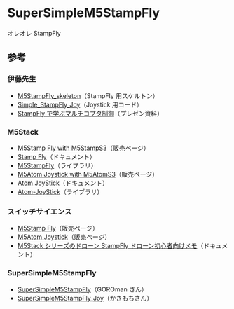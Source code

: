 # SuperSimpleM5StampFly

オレオレ StampFly

## 参考

### 伊藤先生

- [M5StampFly_skeleton](https://github.com/M5Fly-kanazawa/M5StampFly_skeleton)（StampFly 用スケルトン）
- [Simple_StampFly_Joy](https://github.com/M5Fly-kanazawa/Simple_StampFly_Joy)（Joystick 用コード）
- [StampFly で学ぶマルチコプタ制御](https://www.docswell.com/s/Kouhei_Ito/K38V1P-2024-02-10-094123)（プレゼン資料）

### M5Stack

- [M5Stamp Fly with M5StampS3](https://shop.m5stack.com/products/m5stamp-fly-with-m5stamps3)（販売ページ）
- [Stamp Fly](https://docs.m5stack.com/en/app/Stamp%20Fly)（ドキュメント）
- [M5StampFly](https://github.com/m5stack/M5StampFly)（ライブラリ）
- [M5Atom Joystick with M5AtomS3](https://shop.m5stack.com/products/atom-joystick-with-m5atoms3)（販売ページ）
- [Atom JoyStick](https://docs.m5stack.com/en/app/Atom%20JoyStick)（ドキュメント）
- [Atom-JoyStick](https://github.com/m5stack/Atom-JoyStick)（ライブラリ）

### スイッチサイエンス

- [M5Stamp Fly](https://ssci.to/9818)（販売ページ）
- [M5Atom Joystick](https://ssci.to/9819)（販売ページ）
- [M5Stack シリーズのドローン StampFly ドローン初心者向けメモ](https://www.switch-science.com/blogs/magazine/stampfly-tips)（ドキュメント）

### SuperSimpleM5StampFly

- [SuperSimpleM5StampFly](https://github.com/GOROman/SuperSimpleM5StampFly)（GOROman さん）
- [SuperSimpleM5StampFly_Joy](https://github.com/kakimochi/SuperSimpleM5StampFly)（かきもちさん）
